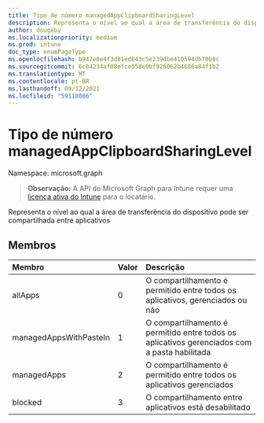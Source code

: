 ```yaml
---
title: Tipo de número managedAppClipboardSharingLevel
description: Representa o nível ao qual a área de transferência do dispositivo pode ser compartilhada entre aplicativos
author: dougeby
ms.localizationpriority: medium
ms.prod: intune
doc_type: enumPageType
ms.openlocfilehash: b947e0e4f3d81ed843c5e239dbe410594db70b8c
ms.sourcegitcommit: 6c04234af08efce558e9bf926062b4686a84f1b2
ms.translationtype: MT
ms.contentlocale: pt-BR
ms.lasthandoff: 09/12/2021
ms.locfileid: "59118086"
---
```

# <a name="managedappclipboardsharinglevel-enum-type"></a>Tipo de número managedAppClipboardSharingLevel

Namespace: microsoft.graph

> **Observação:** A API do Microsoft Graph para Intune requer uma [licença ativa do Intune](https://go.microsoft.com/fwlink/?linkid=839381) para o locatário.

Representa o nível ao qual a área de transferência do dispositivo pode ser compartilhada entre aplicativos

## <a name="members"></a>Membros
|Membro|Valor|Descrição|
|:---|:---|:---|
|allApps|0|O compartilhamento é permitido entre todos os aplicativos, gerenciados ou não|
|managedAppsWithPasteIn|1|O compartilhamento é permitido entre todos os aplicativos gerenciados com a pasta habilitada|
|managedApps|2|O compartilhamento é permitido entre todos os aplicativos gerenciados|
|blocked|3|O compartilhamento entre aplicativos está desabilitado|




